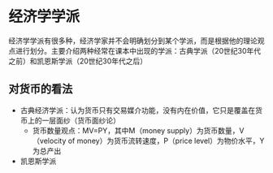 # 经济学学派

经济学学派有很多种，经济学家并不会明确划分到某个学派，而是根据他的理论观点进行划分。主要介绍两种经常在课本中出现的学派：古典学派（20世纪30年代之前）和凯恩斯学派（20世纪30年代之后）

## 对货币的看法

- 古典经济学派：认为货币只有交易媒介功能，没有内在价值，它只是覆盖在货币上的一层面纱（货币面纱论）
  - 货币数量观点：MV=PY，其中M（money supply）为货币数量，V（velocity of money）为货币流转速度，P（price level）为物价水平，Y为总产出
- 凯恩斯学派
